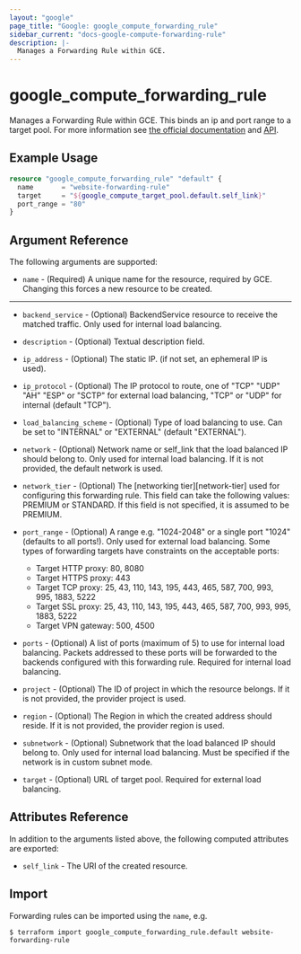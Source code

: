 ```yaml
---
layout: "google"
page_title: "Google: google_compute_forwarding_rule"
sidebar_current: "docs-google-compute-forwarding-rule"
description: |-
  Manages a Forwarding Rule within GCE.
---
```


# google\_compute\_forwarding\_rule

Manages a Forwarding Rule within GCE. This binds an ip and port range to a target pool. For more
information see [the official
documentation](https://cloud.google.com/compute/docs/load-balancing/network/forwarding-rules) and
[API](https://cloud.google.com/compute/docs/reference/latest/forwardingRules).

## Example Usage

```tf
resource "google_compute_forwarding_rule" "default" {
  name       = "website-forwarding-rule"
  target     = "${google_compute_target_pool.default.self_link}"
  port_range = "80"
}
```

## Argument Reference

The following arguments are supported:

* `name` - (Required) A unique name for the resource, required by GCE. Changing
    this forces a new resource to be created.

- - -

* `backend_service` - (Optional) BackendService resource to receive the
    matched traffic. Only used for internal load balancing.

* `description` - (Optional) Textual description field.

* `ip_address` - (Optional) The static IP. (if not set, an ephemeral IP is
    used).

* `ip_protocol` - (Optional) The IP protocol to route, one of "TCP" "UDP" "AH"
    "ESP" or "SCTP" for external load balancing, "TCP" or "UDP" for internal
    (default "TCP").

* `load_balancing_scheme` - (Optional) Type of load balancing to use. Can be
    set to "INTERNAL" or "EXTERNAL" (default "EXTERNAL").

* `network` - (Optional) Network name or self_link that the load balanced IP
    should belong to. Only used for internal load balancing. If it is not
    provided, the default network is used.

* `network_tier` - (Optional) The [networking tier][network-tier] used for configuring
    this forwarding rule. This field can take the following values: PREMIUM or STANDARD.
    If this field is not specified, it is assumed to be PREMIUM.

* `port_range` - (Optional) A range e.g. "1024-2048" or a single port "1024"
    (defaults to all ports!). Only used for external load balancing.
  Some types of forwarding targets have constraints on the acceptable ports:
  * Target HTTP proxy: 80, 8080
  * Target HTTPS proxy: 443
  * Target TCP proxy: 25, 43, 110, 143, 195, 443, 465, 587, 700, 993, 995, 1883, 5222
  * Target SSL proxy: 25, 43, 110, 143, 195, 443, 465, 587, 700, 993, 995, 1883, 5222
  * Target VPN gateway: 500, 4500

* `ports` - (Optional) A list of ports (maximum of 5) to use for internal load
    balancing. Packets addressed to these ports will be forwarded to the backends
    configured with this forwarding rule. Required for internal load balancing.

* `project` - (Optional) The ID of project in which the resource belongs. If it
    is not provided, the provider project is used.

* `region` - (Optional) The Region in which the created address should reside.
    If it is not provided, the provider region is used.

* `subnetwork` - (Optional) Subnetwork that the load balanced IP should belong
    to. Only used for internal load balancing. Must be specified if the network
    is in custom subnet mode.

* `target` - (Optional) URL of target pool. Required for external load
    balancing.

## Attributes Reference

In addition to the arguments listed above, the following computed attributes are
exported:

* `self_link` - The URI of the created resource.

## Import

Forwarding rules can be imported using the `name`, e.g.

```
$ terraform import google_compute_forwarding_rule.default website-forwarding-rule
```
